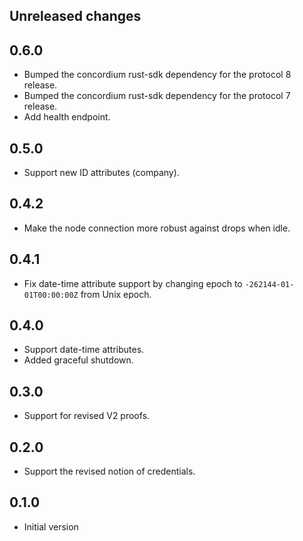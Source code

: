 ## Unreleased changes

## 0.6.0

- Bumped the concordium rust-sdk dependency for the protocol 8 release.
- Bumped the concordium rust-sdk dependency for the protocol 7 release.
- Add health endpoint.

## 0.5.0

- Support new ID attributes (company).

## 0.4.2

- Make the node connection more robust against drops when idle.

## 0.4.1

- Fix date-time attribute support by changing epoch to `-262144-01-01T00:00:00Z` from Unix epoch.

## 0.4.0

- Support date-time attributes.
- Added graceful shutdown.

## 0.3.0

- Support for revised V2 proofs.

## 0.2.0

- Support the revised notion of credentials.

## 0.1.0

- Initial version
